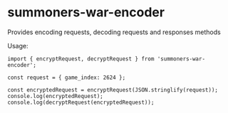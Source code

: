 # summoners-war-encoder
Provides encoding requests, decoding requests and responses methods

Usage:
```
import { encryptRequest, decryptRequest } from 'summoners-war-encoder';

const request = { game_index: 2624 };

const encryptedRequest = encryptRequest(JSON.stringlify(request));
console.log(encryptedRequest);
console.log(decryptRequest(encryptedRequest));
```
